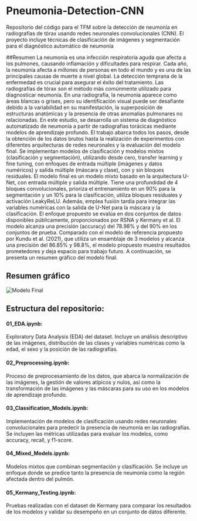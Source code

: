 # Pneumonia-Detection-CNN
Repositorio del código para el TFM sobre la detección de neumonía en radiografías de tórax usando redes neuronales convolucionales (CNN). El proyecto incluye técnicas de clasificación de imágenes y segmentación para el diagnóstico automático de neumonía

##Resumen
La neumonía es una infección respiratoria aguda que afecta a los pulmones, causando inflamación y dificultades para respirar. Cada año, la neumonía afecta a millones de personas en todo el mundo y es una de las principales causas de muerte a nivel global. La detección temprana de la enfermedad es crucial para asegurar el éxito del tratamiento. Las radiografías de tórax son el método más comúnmente utilizado para diagnosticar neumonía. En una radiografía, la neumonía aparece como áreas blancas o grises, pero su identificación visual puede ser desafiante debido a la variabilidad en su manifestación, la superposición de estructuras anatómicas y la presencia de otras anomalías pulmonares no relacionadas.
En este estudio, se desarrolla un sistema de diagnóstico automatizado de neumonía a partir de radiografías torácicas mediante modelos de aprendizaje profundo. El trabajo abarca todos los pasos, desde la obtención de los datos brutos hasta la realización de experimentos con diferentes arquitecturas de redes neuronales y la evaluación del modelo final. Se implementan modelos de clasificación y modelos mixtos (clasificación y segmentación), utilizando desde cero, transfer learning y fine tuning, con enfoques de entrada múltiple (imágenes y datos numéricos) y salida múltiple (máscara y clase), con y sin bloques residuales.
El modelo final es un modelo mixto basado en la arquitectura U-Net, con entrada múltiple y salida múltiple. Tiene una profundidad de 4 bloques convolucionales, prioriza el entrenamiento en un 90% para la segmentación y un 10% para la clasificación, utiliza bloques residuales y activación LeakyReLU. Además, emplea fusión tardía para integrar las variables numéricas con la salida de U-Net para la máscara y la clasificación. El enfoque propuesto se evalúa en dos conjuntos de datos disponibles públicamente, proporcionados por RSNA y Kermany et al. El modelo alcanza una precisión (accuracy) del 78.98% y del 90% en los conjuntos de prueba. Comparado con el modelo de referencia propuesto por Kundu et al. (2021), que utiliza un ensamblaje de 3 modelos y alcanza una precisión del 86.85% y 98.8%, el modelo propuesto muestra resultados prometedores y deja espacio para trabajo futuro. A continuación, se presenta un resumen gráfico del modelo final.

## Resumen gráfico
![Modelo Final](images/modelo_final.png)

## Estructura del repositorio:
#### 01_EDA.ipynb:
Exploratory Data Analysis (EDA) del dataset. Incluye un análisis descriptivo de las imágenes, distribución de las clases y variables numéricas como la edad, el sexo y la posición de las radiografías.

#### 02_Preprocessing.ipynb:
Proceso de preprocesamiento de los datos, que abarca la normalización de las imágenes, la gestión de valores atípicos y nulos, así como la transformación de las imágenes y las máscaras para su uso en los modelos de aprendizaje profundo.

#### 03_Classification_Models.ipynb:
Implementación de modelos de clasificación usando redes neuronales convolucionales para predecir la presencia de neumonía en las radiografías. Se incluyen las métricas utilizadas para evaluar los modelos, como accuracy, recall, y f1-score.

#### 04_Mixed_Models.ipynb:
Modelos mixtos que combinan segmentación y clasificación. Se incluye un enfoque donde se predice tanto la presencia de neumonía como la región afectada dentro del pulmón.

#### 05_Kermany_Testing.ipynb:
Pruebas realizadas con el dataset de Kermany para comparar los resultados de los modelos y validar su desempeño en un conjunto de datos diferente.

